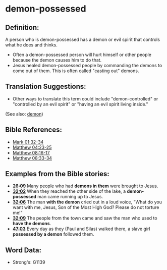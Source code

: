 # demon-possessed #

## Definition: ##

A person who is demon-possessed has a demon or evil spirit that controls what he does and thinks.

 * Often a demon-possessed person will hurt himself or other people because the demon causes him to do that.
 * Jesus healed demon-possessed people by commanding the demons to come out of them. This is often called "casting out" demons.

## Translation Suggestions: ##

 * Other ways to translate this term could include "demon-controlled" or "controlled by an evil spirit" or "having an evil spirit living inside."

(See also: [demon](../kt/demon.md))

## Bible References: ##

* [Mark 01:32-34](rc://en/tn/help/mrk/01/32)
* [Matthew 04:23-25](rc://en/tn/help/mat/04/23)
* [Matthew 08:16-17](rc://en/tn/help/mat/08/16)
* [Matthew 08:33-34](rc://en/tn/help/mat/08/33)

## Examples from the Bible stories: ##

 * __[26:09](rc://en/tn/help/obs/26/09)__ Many people who had __demons in them__  were brought to Jesus.
 * __[32:02](rc://en/tn/help/obs/32/02)__ When they reached the other side of the lake, a __demon-possessed__  man came running up to Jesus.
 * __[32:06](rc://en/tn/help/obs/32/06)__ The man __with the demon__  cried out in a loud voice, "What do you want with me, Jesus, Son of the Most High God? Please do not torture me!"
 * __[32:09](rc://en/tn/help/obs/32/09)__ The people from the town came and saw the man who used to __have the demons__.
 * __[47:03](rc://en/tn/help/obs/47/03)__ Every day as they (Paul and Silas) walked there, a slave girl __possessed by a demon__ followed them.

## Word Data: ##

* Strong's: G1139

